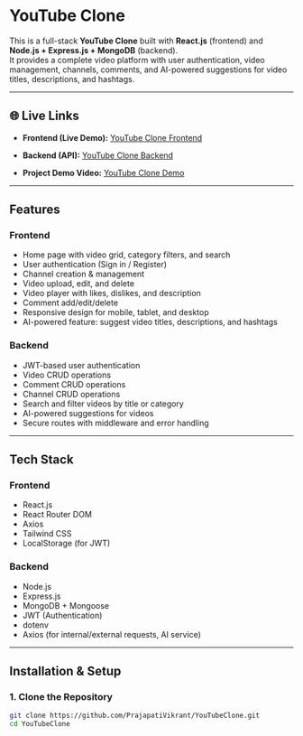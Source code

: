 # YouTube Clone

This is a full-stack **YouTube Clone** built with **React.js** (frontend) and **Node.js + Express.js + MongoDB** (backend).  
It provides a complete video platform with user authentication, video management, channels, comments, and AI-powered suggestions for video titles, descriptions, and hashtags.

---

## 🌐 Live Links

- **Frontend (Live Demo):** [YouTube Clone Frontend](https://youtubefrontend-tau.vercel.app)  
- **Backend (API):** [YouTube Clone Backend](https://youtube-backend-lovat.vercel.app)

- **Project Demo Video:** [YouTube Clone Demo](https://www.loom.com/share/b52a99045a514292bfe97b32199f3706)

---

## Features

### Frontend
- Home page with video grid, category filters, and search
- User authentication (Sign in / Register)
- Channel creation & management
- Video upload, edit, and delete
- Video player with likes, dislikes, and description
- Comment add/edit/delete
- Responsive design for mobile, tablet, and desktop
- AI-powered feature: suggest video titles, descriptions, and hashtags

### Backend
- JWT-based user authentication
- Video CRUD operations
- Comment CRUD operations
- Channel CRUD operations
- Search and filter videos by title or category
- AI-powered suggestions for videos
- Secure routes with middleware and error handling

---

## Tech Stack

### Frontend
- React.js
- React Router DOM
- Axios
- Tailwind CSS
- LocalStorage (for JWT)

### Backend
- Node.js
- Express.js
- MongoDB + Mongoose
- JWT (Authentication)
- dotenv
- Axios (for internal/external requests, AI service)

---

## Installation & Setup

### 1. Clone the Repository
```bash
git clone https://github.com/PrajapatiVikrant/YouTubeClone.git
cd YouTubeClone
